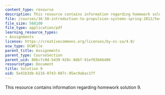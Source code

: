 ```yaml
---
content_type: resource
description: This resource contains information regarding homework solution 9.
file: /courses/16-50-introduction-to-propulsion-systems-spring-2012/5e41b3dbb2160743087c95ec9abac1ff_MIT16_50S12_sol9.pdf
file_size: 568100
file_type: application/pdf
learning_resource_types:
- Assignments
license: https://creativecommons.org/licenses/by-nc-sa/4.0/
ocw_type: OCWFile
parent_title: Assignments
parent_type: CourseSection
parent_uid: 88bc7c0d-5439-928c-8dbf-91ef03b66406
resourcetype: Document
title: Solution 9
uid: 5e41b3db-b216-0743-087c-95ec9abac1ff
---
```

This resource contains information regarding homework solution 9.
